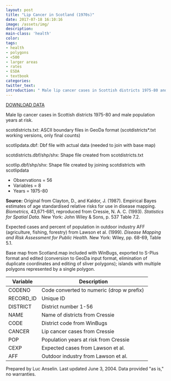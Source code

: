 ```yaml
---
layout: post
title: "Lip Cancer in Scotland (1970s)"
date: 2017-07-18 16:10:16
image: /assets/img/
description:
main-class: 'health'
color:
tags:
- health
- polygons
- <500
- larger areas
- rates
- ESDA
- textbook
categories:
twitter_text:
introduction: " Male lip cancer cases in Scottish districts 1975-80 and male population at risk."
---
```

<script>
$('#map').hide();
</script>

[DOWNLOAD DATA](../data/scotlip.zip)


Male lip cancer cases in Scottish districts 1975-80 and male population years at risk.

scotdistricts.txt:                   ASCII boundary files in GeoDa format
(scotdistricts\*.txt working         versions, only final counts)         

scotlipdata.dbf:                     Dbf file with actual data (needed to join with base map)                 

scotdistricts.dbf/shp/shx:         Shape file created from               scotdistricts.txt                    

scotlip.dbf/shp/shx:                Shape file created by joining        scotdistricts with scotlipdata       

* Observations = 56
* Variables = 8
* Years = 1975-80

**Source:**
 Original from Clayton, D., and Kaldor, J. (1987). Empirical Bayes
estimates of age standardised relative risks for use in disease mapping.
*Biometrics,* 43,671-681, reproduced from Cressie, N. A. C. (1993).
*Statistics for Spatial Data.* New York: John Wiley & Sons, p. 537 Table
7.2.

Expected cases and percent of population in outdoor industry AFF
(agriculture, fishing, forestry) from Lawson et al. (1999). *Disease
Mapping and Risk Assessment for Public Health.* New York: Wiley, pp.
68-69, Table 5.1.

Base map from Scotland.map included with WinBugs, exported to S-Plus
format and edited (conversion to GeoDa input format, elimination of
duplicate coordinates and editing of sliver polygons); islands with
multiple polygons represented by a single polygon.

| **Variable**                         | **Description**                      |
|--|--|
| CODENO                               | Code converted to numeric (drop w     prefix) |
| RECORD\_ID                           | Unique ID                            |
| DISTRICT                             | District number 1-56                 |
| NAME                                 | Name of districts from Cressie       |
| CODE                                 | District code from WinBugs           |
| CANCER                               | Lip cancer cases from Cressie        |
| POP                                  | Population years at risk from         Cressie |
| CEXP                                 | Expected cases from Lawson et al.    |
| AFF                                  | Outdoor industry from Lawson et al.  |


Prepared by Luc Anselin. Last updated June 3, 2004. Data provided "as is," no warranties.


